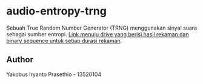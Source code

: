 # audio-entropy-trng

Sebuah True Random Number Generator (TRNG) menggunakan sinyal suara sebagai sumber entropi. [Link menuju drive yang berisi hasil rekaman dan binary sequence untuk setiap durasi rekaman](https://drive.google.com/drive/folders/1duwNfd1KJ2SvJ6LYnaEuaEU_Y_B_AcsV?usp=sharing).

## Author
Yakobus Iryanto Prasethio - 13520104